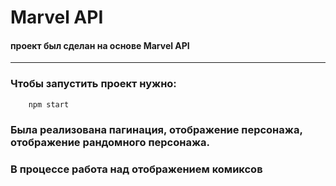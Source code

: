 # Marvel API
#### проект был сделан на основе Marvel API
____

### Чтобы запустить проект нужно:
```
    npm start
```
### Была реализована пагинация, отображение персонажа, отображение рандомного персонажа.
### В процессе работа над отображением комиксов
